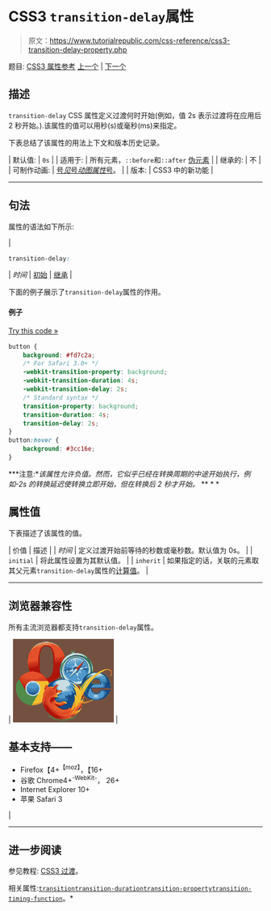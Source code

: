 # CSS3 `transition-delay`属性

> 原文：<https://www.tutorialrepublic.com/css-reference/css3-transition-delay-property.php>

题目: [CSS3 属性参考](css3-properties.php) [上一个](css3-transition-property.php) | [下一个](css3-transition-duration-property.php)

## 描述

`transition-delay` CSS 属性定义过渡何时开始(例如，值 2s 表示过渡将在应用后 2 秒开始。).该属性的值可以用秒(s)或毫秒(ms)来指定。

下表总结了该属性的用法上下文和版本历史记录。

| 默认值: | `0s` |
| 适用于: | 所有元素，`::before`和`::after` [伪元素](../css-tutorial/css-pseudo-elements.php) |
| 继承的: | 不 |
| 可制作动画: | [号*见*号*动图属性*号](css-animatable-properties.php)。 |
| 版本: | CSS3 中的新功能 |

* * *

## 句法

属性的语法如下所示:

| 

```css
transition-delay: 
```

 | *时间* &#124; [初始](../definitions.php#initial) &#124; [继承](../definitions.php#inherit) |

下面的例子展示了`transition-delay`属性的作用。

#### 例子

[Try this code »](../codelab.php?topic=css3&file=transition-delay-property "Try this code using online Editor")

```css
button {
    background: #fd7c2a;
    /* For Safari 3.0+ */
    -webkit-transition-property: background;
    -webkit-transition-duration: 4s;
    -webkit-transition-delay: 2s;
    /* Standard syntax */
    transition-property: background;
    transition-duration: 4s;
    transition-delay: 2s;
}
button:hover {
    background: #3cc16e;
}
```

 ***注意:**该属性允许负值。然而，它似乎已经在转换周期的中途开始执行，例如-2s 的转换延迟使转换立即开始，但在转换后 2 秒才开始。*  ** * *

## 属性值

下表描述了该属性的值。

| 价值 | 描述 |
| *时间* | 定义过渡开始前等待的秒数或毫秒数。默认值为 0s。 |
| `initial` | 将此属性设置为其默认值。 |
| `inherit` | 如果指定的话，关联的元素取其父元素`transition-delay`属性的[计算值](../definitions.php#computed-value)。 |

* * *

## 浏览器兼容性

所有主流浏览器都支持`transition-delay`属性。

| ![Browsers Icon](img/e9331123c77668c1832e541c2fca1002.png) | 

## 基本支持——

*   Firefox【4+<sup class="badge">【moz】</sup>，【16+
*   谷歌 Chrome4+<sup class="badge">-WebKit-</sup>， 26+
*   Internet Explorer 10+
*   苹果 Safari 3

 |

* * *

## 进一步阅读

参见教程: [CSS3 过渡](../css-tutorial/css3-transitions.php)。

相关属性:[`transition`](css3-transition-property.php)[`transition-duration`](css3-transition-duration-property.php)[`transition-property`](css3-transition-property-property.php)[`transition-timing-function`](css3-transition-timing-function-property.php)。*